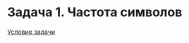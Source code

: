 # Задача 1. Частота символов
[Условие задачи](https://github.com/netology-code/cppl-homeworks/tree/main/07/01)
